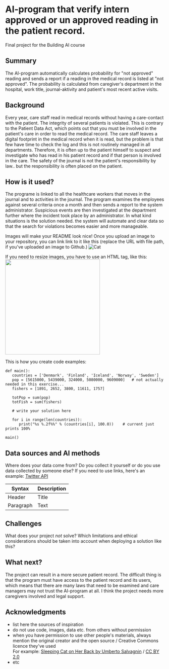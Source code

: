 <!-- This is the markdown template for the final project of the Building AI course, 
created by Reaktor Innovations and University of Helsinki. 
Copy the template, paste it to your GitHub README and edit! -->

# AI-program that verify intern approved or un approved reading in the patient record.

Final project for the Building AI course

## Summary

The AI-program automatically calculates probability for "not approved" reading and sends a report if a reading in the medical record is listed at "not approved". 
The probability is calculated from caregiver's department in the hospital, work title, journal-aktivity and patient's most recent active visits.


## Background

Every year, care staff read in medical records without having a care-contact with the patient. The integrity of several patients is violated. This is contrary to the Patient Data Act, which points out that you must be involved in the patient's care in order to read the medical record. The care staff leaves a digital footprint in the medical record when it is read, but the problem is that few have time to check the log and this is not routinely managed in all departments. Therefore, it is often up to the patient himself to suspect and investigate who has read in his patient record and if that person is involved in the care. The safety of the journal is not the patient's responsibility by law.. but the responsibility is often placed on the patient.




## How is it used?

The programe is linked to all the healthcare workers that moves in the journal and to activities in the journal. The program examines the employees against several criteria once a month and then sends a report to the system administrator. Suspicious events are then investigated at the department further where the incident took place by an administrator.  In what kind situations is the solution needed. the system will automate and clear data so that the search for violations becomes easier and more manageable.

Images will make your README look nice!
Once you upload an image to your repository, you can link link to it like this (replace the URL with file path, if you've uploaded an image to Github.)
![Cat](https://upload.wikimedia.org/wikipedia/commons/5/5e/Sleeping_cat_on_her_back.jpg)

If you need to resize images, you have to use an HTML tag, like this:
<img src="https://pixabay.com/sv/vectors/ehr-emr-elektroniska-journaler-1476525/" width="300">

This is how you create code examples:
```
def main():
   countries = ['Denmark', 'Finland', 'Iceland', 'Norway', 'Sweden']
   pop = [5615000, 5439000, 324000, 5080000, 9609000]   # not actually needed in this exercise...
   fishers = [1891, 2652, 3800, 11611, 1757]

   totPop = sum(pop)
   totFish = sum(fishers)

   # write your solution here

   for i in range(len(countries)):
      print("%s %.2f%%" % (countries[i], 100.0))    # current just prints 100%

main()
```


## Data sources and AI methods
Where does your data come from? Do you collect it yourself or do you use data collected by someone else?
If you need to use links, here's an example:
[Twitter API](https://developer.twitter.com/en/docs)

| Syntax      | Description |
| ----------- | ----------- |
| Header      | Title       |
| Paragraph   | Text        |

## Challenges

What does your project _not_ solve? Which limitations and ethical considerations should be taken into account when deploying a solution like this?

## What next?

The project can result in a more secure patient record. The difficult thing is that the program must have access to the patient record and its users, which means that there are many laws that need to be examined and care managers may not trust the AI-program at all. I think the project needs more caregivers involved and legal support.  


## Acknowledgments

* list here the sources of inspiration 
* do not use code, images, data etc. from others without permission
* when you have permission to use other people's materials, always mention the original creator and the open source / Creative Commons licence they've used
  <br>For example: [Sleeping Cat on Her Back by Umberto Salvagnin](https://commons.wikimedia.org/wiki/File:Sleeping_cat_on_her_back.jpg#filelinks) / [CC BY 2.0](https://creativecommons.org/licenses/by/2.0)
* etc
